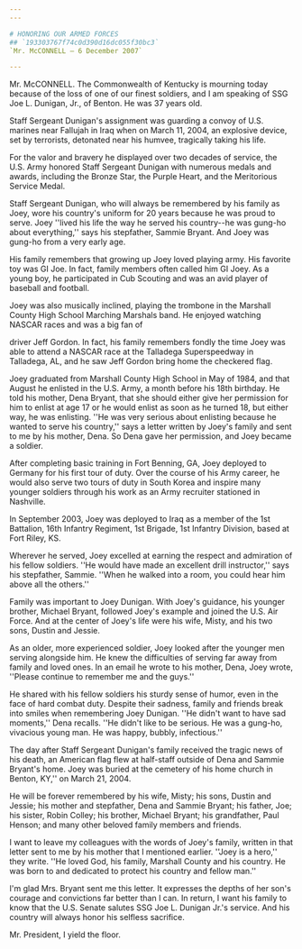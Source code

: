 ```yaml
---
---

# HONORING OUR ARMED FORCES
## `193303767f74c0d390d16dc055f30bc3`
`Mr. McCONNELL — 6 December 2007`

---
```



Mr. McCONNELL. The Commonwealth of Kentucky is mourning today because 
of the loss of one of our finest soldiers, and I am speaking of SSG Joe 
L. Dunigan, Jr., of Benton. He was 37 years old.

Staff Sergeant Dunigan's assignment was guarding a convoy of U.S. 
marines near Fallujah in Iraq when on March 11, 2004, an explosive 
device, set by terrorists, detonated near his humvee, tragically taking 
his life.

For the valor and bravery he displayed over two decades of service, 
the U.S. Army honored Staff Sergeant Dunigan with numerous medals and 
awards, including the Bronze Star, the Purple Heart, and the 
Meritorious Service Medal.

Staff Sergeant Dunigan, who will always be remembered by his family 
as Joey, wore his country's uniform for 20 years because he was proud 
to serve. Joey ''lived his life the way he served his country--he was 
gung-ho about everything,'' says his stepfather, Sammie Bryant. And 
Joey was gung-ho from a very early age.

His family remembers that growing up Joey loved playing army. His 
favorite toy was GI Joe. In fact, family members often called him GI 
Joey. As a young boy, he participated in Cub Scouting and was an avid 
player of baseball and football.

Joey was also musically inclined, playing the trombone in the 
Marshall County High School Marching Marshals band. He enjoyed watching 
NASCAR races and was a big fan of


driver Jeff Gordon. In fact, his family remembers fondly the time Joey 
was able to attend a NASCAR race at the Talladega Superspeedway in 
Talladega, AL, and he saw Jeff Gordon bring home the checkered flag.

Joey graduated from Marshall County High School in May of 1984, and 
that August he enlisted in the U.S. Army, a month before his 18th 
birthday. He told his mother, Dena Bryant, that she should either give 
her permission for him to enlist at age 17 or he would enlist as soon 
as he turned 18, but either way, he was enlisting. ''He was very 
serious about enlisting because he wanted to serve his country,'' says 
a letter written by Joey's family and sent to me by his mother, Dena. 
So Dena gave her permission, and Joey became a soldier.

After completing basic training in Fort Benning, GA, Joey deployed to 
Germany for his first tour of duty. Over the course of his Army career, 
he would also serve two tours of duty in South Korea and inspire many 
younger soldiers through his work as an Army recruiter stationed in 
Nashville.

In September 2003, Joey was deployed to Iraq as a member of the 1st 
Battalion, 16th Infantry Regiment, 1st Brigade, 1st Infantry Division, 
based at Fort Riley, KS.

Wherever he served, Joey excelled at earning the respect and 
admiration of his fellow soldiers. ''He would have made an excellent 
drill instructor,'' says his stepfather, Sammie. ''When he walked into 
a room, you could hear him above all the others.''

Family was important to Joey Dunigan. With Joey's guidance, his 
younger brother, Michael Bryant, followed Joey's example and joined the 
U.S. Air Force. And at the center of Joey's life were his wife, Misty, 
and his two sons, Dustin and Jessie.

As an older, more experienced soldier, Joey looked after the younger 
men serving alongside him. He knew the difficulties of serving far away 
from family and loved ones. In an email he wrote to his mother, Dena, 
Joey wrote, ''Please continue to remember me and the guys.''

He shared with his fellow soldiers his sturdy sense of humor, even in 
the face of hard combat duty. Despite their sadness, family and friends 
break into smiles when remembering Joey Dunigan. ''He didn't want to 
have sad moments,'' Dena recalls. ''He didn't like to be serious. He 
was a gung-ho, vivacious young man. He was happy, bubbly, infectious.''

The day after Staff Sergeant Dunigan's family received the tragic 
news of his death, an American flag flew at half-staff outside of Dena 
and Sammie Bryant's home. Joey was buried at the cemetery of his home 
church in Benton, KY,'' on March 21, 2004.

He will be forever remembered by his wife, Misty; his sons, Dustin 
and Jessie; his mother and stepfather, Dena and Sammie Bryant; his 
father, Joe; his sister, Robin Colley; his brother, Michael Bryant; his 
grandfather, Paul Henson; and many other beloved family members and 
friends.

I want to leave my colleagues with the words of Joey's family, 
written in that letter sent to me by his mother that I mentioned 
earlier. ''Joey is a hero,'' they write. ''He loved God, his family, 
Marshall County and his country. He was born to and dedicated to 
protect his country and fellow man.''

I'm glad Mrs. Bryant sent me this letter. It expresses the depths of 
her son's courage and convictions far better than I can. In return, I 
want his family to know that the U.S. Senate salutes SSG Joe L. Dunigan 
Jr.'s service. And his country will always honor his selfless 
sacrifice.

Mr. President, I yield the floor.